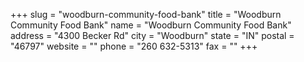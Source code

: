 +++
slug = "woodburn-community-food-bank"
title = "Woodburn Community Food Bank"
name = "Woodburn Community Food Bank"
address = "4300 Becker Rd"
city = "Woodburn"
state = "IN"
postal = "46797"
website = ""
phone = "260 632-5313"
fax = ""
+++
